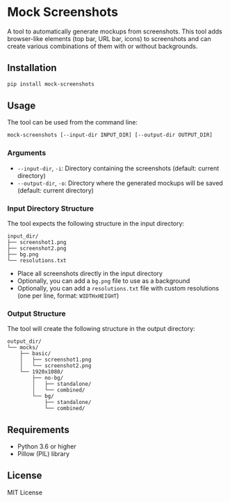# Mock Screenshots

A tool to automatically generate mockups from screenshots. This tool adds browser-like elements (top bar, URL bar, icons) to screenshots and can create various combinations of them with or without backgrounds.

## Installation

```bash
pip install mock-screenshots
```

## Usage

The tool can be used from the command line:

```bash
mock-screenshots [--input-dir INPUT_DIR] [--output-dir OUTPUT_DIR]
```

### Arguments

- `--input-dir`, `-i`: Directory containing the screenshots (default: current directory)
- `--output-dir`, `-o`: Directory where the generated mockups will be saved (default: current directory)

### Input Directory Structure

The tool expects the following structure in the input directory:

```
input_dir/
├── screenshot1.png
├── screenshot2.png
├── bg.png
└── resolutions.txt
```

- Place all screenshots directly in the input directory
- Optionally, you can add a `bg.png` file to use as a background
- Optionally, you can add a `resolutions.txt` file with custom resolutions (one per line, format: `WIDTHxHEIGHT`)

### Output Structure

The tool will create the following structure in the output directory:

```
output_dir/
└── mocks/
    ├── basic/
    │   ├── screenshot1.png
    │   └── screenshot2.png
    └── 1920x1080/
        ├── no-bg/
        │   ├── standalone/
        │   └── combined/
        └── bg/
            ├── standalone/
            └── combined/
```

## Requirements

- Python 3.6 or higher
- Pillow (PIL) library

## License

MIT License